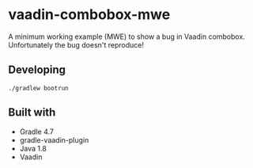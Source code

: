 # vaadin-combobox-mwe
A minimum working example (MWE) to show a bug in Vaadin combobox. Unfortunately the bug doesn't reproduce!

## Developing

```
./gradlew bootrun
```

## Built with
* Gradle 4.7
* gradle-vaadin-plugin
* Java 1.8
* Vaadin
